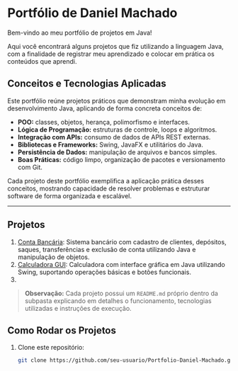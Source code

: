 # Portfólio de Daniel Machado

Bem-vindo ao meu portfólio de projetos em Java! 

Aqui você encontrará alguns projetos que fiz utilizando a linguagem Java, com a finalidade de registrar meu aprendizado
e colocar em prática os conteúdos que aprendi.

## Conceitos e Tecnologias Aplicadas

Este portfólio reúne projetos práticos que demonstram minha evolução em desenvolvimento Java, aplicando de forma concreta conceitos de:

- **POO:** classes, objetos, herança, polimorfismo e interfaces.
- **Lógica de Programação:** estruturas de controle, loops e algoritmos.
- **Integração com APIs:** consumo de dados de APIs REST externas.
- **Bibliotecas e Frameworks:** Swing, JavaFX e utilitários do Java.
- **Persistência de Dados:** manipulação de arquivos e bancos simples.
- **Boas Práticas:** código limpo, organização de pacotes e versionamento com Git.

Cada projeto deste portfólio exemplifica a aplicação prática desses conceitos, mostrando capacidade de resolver problemas e estruturar software de forma organizada e escalável.

---

## Projetos


1. [Conta Bancária](ContaBancaria/): Sistema bancário com cadastro de clientes, depósitos, saques, transferências e exclusão de conta utilizando Java e manipulação de objetos.
2. [Calculadora GUI](Calculadora_GUI/): Calculadora com interface gráfica em Java utilizando Swing, suportando operações básicas e botões funcionais.
3. 


> **Observação:** Cada projeto possui um `README.md` próprio dentro da subpasta explicando em detalhes o funcionamento, tecnologias utilizadas e instruções de execução.



## Como Rodar os Projetos

1. Clone este repositório:
   ```bash
   git clone https://github.com/seu-usuario/Portfolio-Daniel-Machado.git
